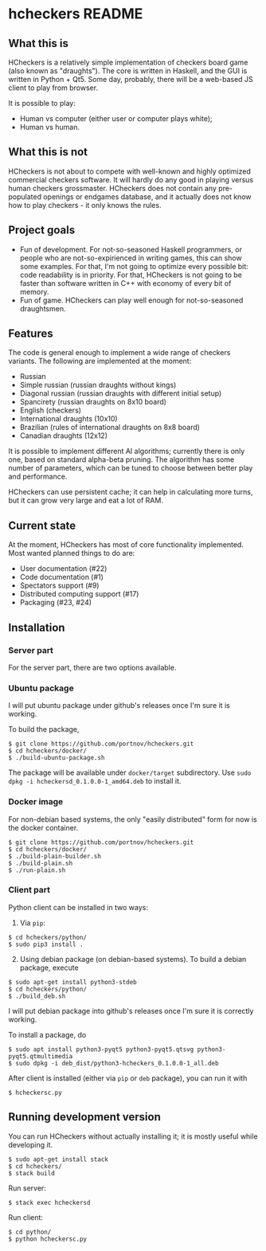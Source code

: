 # hcheckers README

## What this is

HCheckers is a relatively simple implementation of checkers board game (also known as "draughts").
The core is written in Haskell, and the GUI is written in Python + Qt5. Some
day, probably, there will be a web-based JS client to play from browser.

It is possible to play:

* Human vs computer (either user or computer plays white);
* Human vs human.

## What this is not

HCheckers is not about to compete with well-known and highly optimized
commercial checkers software. It will hardly do any good in playing versus
human checkers grossmaster.
HCheckers does not contain any pre-populated openings or endgames database, and
it actually does not know how to play checkers - it only knows the rules.

## Project goals

* Fun of development. For not-so-seasoned Haskell programmers, or people who are
  not-so-expirienced in writing games, this can show some examples. For that,
  I'm not going to optimize every possible bit: code readability is in
  priority. For that, HCheckers is not going to be faster than software written
  in C++ with economy of every bit of memory.
* Fun of game. HCheckers can play well enough for not-so-seasoned draughtsmen.


## Features

The code is general enough to implement a wide range of checkers variants.
The following are implemented at the moment:

* Russian
* Simple russian (russian draughts without kings)
* Diagonal russian (russian draughts with different initial setup)
* Spancirety (russian draughts on 8x10 board)
* English (checkers)
* International draughts (10x10)
* Brazilian (rules of international draughts on 8x8 board)
* Canadian draughts (12x12)

It is possible to implement different AI algorithms; currently there is only
one, based on standard alpha-beta pruning. The algorithm has some number of
parameters, which can be tuned to choose between better play and performance.

HCheckers can use persistent cache; it can help in calculating more turns, but
it can grow very large and eat a lot of RAM.

## Current state

At the moment, HCheckers has most of core functionality implemented.
Most wanted planned things to do are:

* User documentation (#22)
* Code documentation (#1)
* Spectators support (#9)
* Distributed computing support (#17)
* Packaging (#23, #24)

## Installation

### Server part

For the server part, there are two options available.

### Ubuntu package

I will put ubuntu package under github's releases once I'm sure it is working.

To build the package,

```
$ git clone https://github.com/portnov/hcheckers.git
$ cd hcheckers/docker/
$ ./build-ubuntu-package.sh
```

The package will be available under `docker/target` subdirectory. 
Use `sudo dpkg -i hcheckersd_0.1.0.0-1_amd64.deb` to install it.

### Docker image

For non-debian based systems, the only "easily distributed" form for now is the
docker container.

```
$ git clone https://github.com/portnov/hcheckers.git
$ cd hcheckers/docker/
$ ./build-plain-builder.sh
$ ./build-plain.sh
$ ./run-plain.sh
```

### Client part

Python client can be installed in two ways:

1) Via `pip`:

```
$ cd hcheckers/python/
$ sudo pip3 install .
```

2) Using debian package (on debian-based systems). To build a debian package, execute

```
$ sudo apt-get install python3-stdeb
$ cd hcheckers/python/
$ ./build_deb.sh
```

I will put debian package into github's releases once I'm sure it is correctly working.

To install a package, do

```
$ sudo apt install python3-pyqt5 python3-pyqt5.qtsvg python3-pyqt5.qtmultimedia
$ sudo dpkg -i deb_dist/python3-hcheckers_0.1.0.0-1_all.deb
```

After client is installed (either via `pip` or `deb` package), you can run it with

```
$ hcheckersc.py
```

## Running development version

You can run HCheckers without actually installing it; it is mostly useful while developing it.

```
$ sudo apt-get install stack
$ cd hcheckers/
$ stack build
```

Run server:

```
$ stack exec hcheckersd
```

Run client:
```
$ cd python/
$ python hcheckersc.py
```


